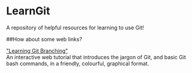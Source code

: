 # LearnGit
A repository of helpful resources for learning to use Git!

##How about some web links?

["Learning Git Branching"](https://learngitbranching.js.org/)<br>
An interactive web tutorial that introduces the jargon of Git, and basic Git bash commands, in a friendly, colourful, graphical format.
